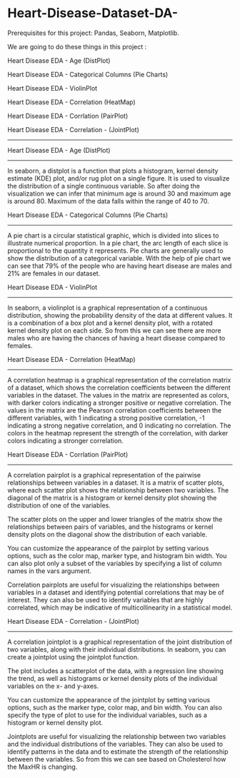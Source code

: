 # Heart-Disease-Dataset-DA-
Prerequisites for this project: Pandas, Seaborn, Matplotlib.

We are going to do these things in this project :

Heart Disease EDA - Age (DistPlot)

Heart Disease EDA - Categorical Columns (Pie Charts)

Heart Disease EDA - ViolinPlot

Heart Disease EDA - Correlation (HeatMap)

Heart Disease EDA - Corrlation (PairPlot)

Heart Disease EDA - Correlation - (JointPlot)
____________________________________________________________
Heart Disease EDA - Age (DistPlot)
____________________________________

In seaborn, a distplot is a function that plots a histogram, kernel density estimate (KDE) plot, and/or rug plot on a single figure. It is used to visualize the distribution of a single continuous variable.
So after doing the visualization we can infer that minimum age is around 30 and maximum age is around 80. Maximum of the data falls within the range of 40 to 70.

Heart Disease EDA - Categorical Columns (Pie Charts)
____________________________________________________
A pie chart is a circular statistical graphic, which is divided into slices to illustrate numerical proportion. In a pie chart, the arc length of each slice is proportional to the quantity it represents. Pie charts are generally used to show the distribution of a categorical variable.
With the help of pie chart we can see that 79% of the people who are having heart disease are males and 21% are females in our dataset.

Heart Disease EDA - ViolinPlot
_________________________________
In seaborn, a violinplot is a graphical representation of a continuous distribution, showing the probability density of the data at different values. It is a combination of a box plot and a kernel density plot, with a rotated kernel density plot on each side.
So from this we can see there are more males who are having the chances of having a heart disease compared to females.

Heart Disease EDA - Correlation (HeatMap)
_______________________________________________
A correlation heatmap is a graphical representation of the correlation matrix of a dataset, which shows the correlation coefficients between the different variables in the dataset. The values in the matrix are represented as colors, with darker colors indicating a stronger positive or negative correlation.
The values in the matrix are the Pearson correlation coefficients between the different variables, with 1 indicating a strong positive correlation, -1 indicating a strong negative correlation, and 0 indicating no correlation. The colors in the heatmap represent the strength of the correlation, with darker colors indicating a stronger correlation.


Heart Disease EDA - Corrlation (PairPlot)
___________________________________________
A correlation pairplot is a graphical representation of the pairwise relationships between variables in a dataset. It is a matrix of scatter plots, where each scatter plot shows the relationship between two variables. The diagonal of the matrix is a histogram or kernel density plot showing the distribution of one of the variables.

The scatter plots on the upper and lower triangles of the matrix show the relationships between pairs of variables, and the histograms or kernel density plots on the diagonal show the distribution of each variable.

You can customize the appearance of the pairplot by setting various options, such as the color map, marker type, and histogram bin width. You can also plot only a subset of the variables by specifying a list of column names in the vars argument.

Correlation pairplots are useful for visualizing the relationships between variables in a dataset and identifying potential correlations that may be of interest. They can also be used to identify variables that are highly correlated, which may be indicative of multicollinearity in a statistical model.

 
Heart Disease EDA - Correlation - (JointPlot)
________________________________________________
A correlation jointplot is a graphical representation of the joint distribution of two variables, along with their individual distributions. In seaborn, you can create a jointplot using the jointplot function.

The plot includes a scatterplot of the data, with a regression line showing the trend, as well as histograms or kernel density plots of the individual variables on the x- and y-axes.

You can customize the appearance of the jointplot by setting various options, such as the marker type, color map, and bin width. You can also specify the type of plot to use for the individual variables, such as a histogram or kernel density plot.

Jointplots are useful for visualizing the relationship between two variables and the individual distributions of the variables. They can also be used to identify patterns in the data and to estimate the strength of the relationship between the variables.
So from this we can see based on Cholesterol how the MaxHR is changing.

 


